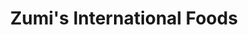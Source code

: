 ---
title: "Zumi's International Foods"
url: /south-daytons/zumis-international-foods/
shop: Lebensmittel
---